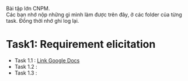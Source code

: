Bài tập lớn CNPM.\
Các bạn nhớ nộp những gì mình làm được trên đây, ở các folder của từng task. Đồng thời nhớ ghi log lại.

# Task1: Requirement elicitation
- Task 1.1 : [Link Google Docs](https://docs.google.com/document/d/1RZdt7wHYfFHKULcez_N8EJsgdiUWPozyHjkraqPTRdI/edit?fbclid=IwAR36sfF35P0JGfqIyGxjO3xV1yxb9fnErQzwM-ZYA6isChyWGzkk-YULAuE)
- Task 1.2 :
- Task 1.3 :
